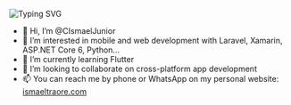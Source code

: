 <!-- Animation de texte -->
<p align="left">
  <img 
    src="https://readme-typing-svg.demolab.com?font=Fira+Code&size=22&duration=3000&pause=1000&color=F97316&center=true&vCenter=true&multiline=true&repeat=true&width=900&height=120&lines=Hi+there!+I'm+Isma%C3%ABl+Junior.;Mobile+%26+Web+Developer.;Currently+Learning+Flutter+%F0%9F%90%9C" 
    alt="Typing SVG" />
</p>


- 👋 Hi, I’m @CIsmaelJunior  
- 👀 I’m interested in mobile and web development with Laravel, Xamarin, ASP.NET Core 6, Python...  
- 🌱 I’m currently learning Flutter  
- 💞️ I’m looking to collaborate on cross-platform app development  
- 📫 You can reach me by phone or WhatsApp on my personal website: [ismaeltraore.com](https://ismaeltraore.com)

<!---
CIsmaelJunior/CIsmaelJunior is a ✨ special ✨ repository because its `README.md` (this file) appears on your GitHub profile.
You can click the Preview link to take a look at your changes.
--->
